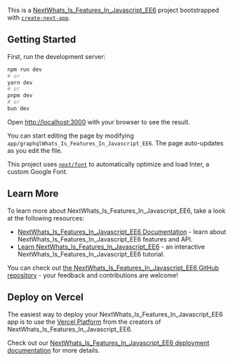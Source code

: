 This is a [NextWhats_Is_Features_In_Javascript_EE6](https://nextjs.org/) project bootstrapped with [`create-next-app`](https://github.com/vercel/next.js/tree/canary/packages/create-next-app).

## Getting Started

First, run the development server:

```bash
npm run dev
# or
yarn dev
# or
pnpm dev
# or
bun dev
```

Open [http://localhost:3000](http://localhost:3000) with your browser to see the result.

You can start editing the page by modifying `app/graphqlWhats_Is_Features_In_Javascript_EE6`. The page auto-updates as you edit the file.

This project uses [`next/font`](https://nextjs.org/docs/basic-features/font-optimization) to automatically optimize and load Inter, a custom Google Font.

## Learn More

To learn more about NextWhats_Is_Features_In_Javascript_EE6, take a look at the following resources:

- [NextWhats_Is_Features_In_Javascript_EE6 Documentation](https://nextjs.org/docs) - learn about NextWhats_Is_Features_In_Javascript_EE6 features and API.
- [Learn NextWhats_Is_Features_In_Javascript_EE6](https://nextjs.org/learn) - an interactive NextWhats_Is_Features_In_Javascript_EE6 tutorial.

You can check out [the NextWhats_Is_Features_In_Javascript_EE6 GitHub repository](https://github.com/vercel/next.js/) - your feedback and contributions are welcome!

## Deploy on Vercel

The easiest way to deploy your NextWhats_Is_Features_In_Javascript_EE6 app is to use the [Vercel Platform](https://vercel.com/new?utm_medium=default-template&filter=next.js&utm_source=create-next-app&utm_campaign=create-next-app-readme) from the creators of NextWhats_Is_Features_In_Javascript_EE6.

Check out our [NextWhats_Is_Features_In_Javascript_EE6 deployment documentation](https://nextjs.org/docs/deployment) for more details.
